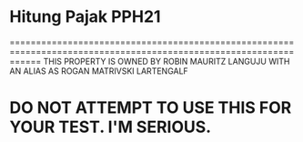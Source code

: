 # Hitung Pajak PPH21

==================================================================================================================
THIS PROPERTY IS OWNED BY ROBIN MAURITZ LANGUJU WITH AN ALIAS AS ROGAN MATRIVSKI LARTENGALF

DO NOT ATTEMPT TO USE THIS FOR YOUR TEST. I'M SERIOUS.
==================================================================================================================
